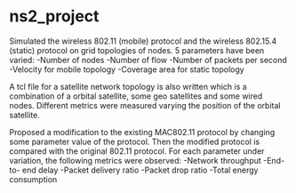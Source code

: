 # ns2_project

Simulated the wireless 802.11 (mobile) protocol and the wireless 802.15.4 (static) protocol on grid topologies of nodes. 
5 parameters have been varied:
  -Number of nodes
  -Number of flow
  -Number of packets per second
  -Velocity for mobile topology
  -Coverage area for static topology
  
A tcl file for a satellite network topology is also written which is a combination of a orbital satellite, some geo satellites and some wired nodes. 
Different metrics were measured varying the position of the orbital satellite.

Proposed a modification to the existing MAC802.11 protocol by changing some parameter value of the protocol.
Then the modified protocol is compared with the original 802.11 protocol. For each parameter under variation, the following metrics were observed:
  -Network throughput
  -End-to- end delay
  -Packet delivery ratio
  -Packet drop ratio
  -Total energy consumption
